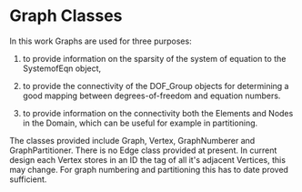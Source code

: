 # Graph Classes

In this work Graphs are used for three purposes:

1.  to provide information on the sparsity of the system of equation to
    the SystemofEqn object,

2.  to provide the connectivity of the DOF_Group objects for determining
    a good mapping between degrees-of-freedom and equation numbers.

3.  to provide information on the connectivity both the Elements and
    Nodes in the Domain, which can be useful for example in
    partitioning.

The classes provided include Graph, Vertex, GraphNumberer and
GraphPartitioner. There is no Edge class provided at present. In current
design each Vertex stores in an ID the tag of all it's adjacent
Vertices, this may change. For graph numbering and partitioning this has
to date proved sufficient.

